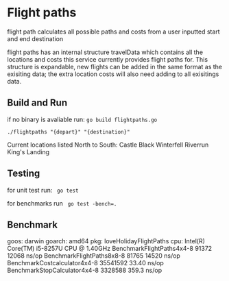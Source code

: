 # Flight paths 
flight path calculates all possible paths and costs from a user inputted start and end destination  

flight paths has an internal structure travelData which contains all the locations and costs this  service currently provides flight paths for. This structure is expandable, new flights can be added in the same format as the exisiting data; the extra location costs will also need adding to all exisitings data. 


##  Build and Run 
if no binary is avaliable run:
 ``` go build flightpaths.go ```

``` ./flightpaths "{depart}" "{destination}" ``` 

Current locations listed North to South: 
Castle Black
Winterfell
Riverrun
King's Landing

## Testing
for unit test run: 
``` go test```

for benchmarks run
``` go test -bench=.```


## Benchmark
goos: darwin
goarch: amd64
pkg: loveHolidayFlightPaths
cpu: Intel(R) Core(TM) i5-8257U CPU @ 1.40GHz
BenchmarkFlightPaths4x4-8          91372             12068 ns/op
BenchmarkFlightPaths8x8-8          81765             14520 ns/op
BenchmarkCostcalculator4x4-8    35541592                33.40 ns/op
BenchmarkStopCalculator4x4-8     3328588               359.3 ns/op
